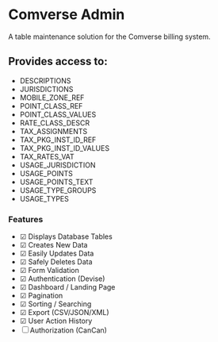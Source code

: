 # Comverse Admin

A table maintenance solution for the Comverse billing system.

## Provides access to:
* DESCRIPTIONS
* JURISDICTIONS
* MOBILE_ZONE_REF
* POINT_CLASS_REF
* POINT_CLASS_VALUES
* RATE_CLASS_DESCR
* TAX_ASSIGNMENTS
* TAX_PKG_INST_ID_REF
* TAX_PKG_INST_ID_VALUES
* TAX_RATES_VAT
* USAGE_JURISDICTION
* USAGE_POINTS
* USAGE_POINTS_TEXT
* USAGE_TYPE_GROUPS
* USAGE_TYPES

### Features
- ☑ Displays Database Tables
- ☑ Creates New Data
- ☑ Easily Updates Data
- ☑ Safely Deletes Data
- ☑ Form Validation
- ☑ Authentication (Devise)
- ☑ Dashboard / Landing Page
- ☑ Pagination
- ☑ Sorting / Searching
- ☑ Export (CSV/JSON/XML)
- ☑ User Action History
- ☐ Authorization (CanCan)
